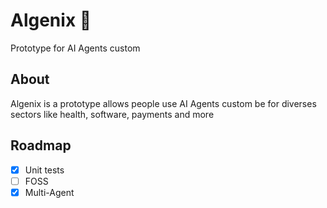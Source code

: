 # Algenix 🤖

Prototype for AI Agents custom

## About 

Algenix is a prototype allows people use AI Agents custom be for diverses sectors like health, software, payments and more

## Roadmap

- [x] Unit tests
- [ ] FOSS
- [x] Multi-Agent